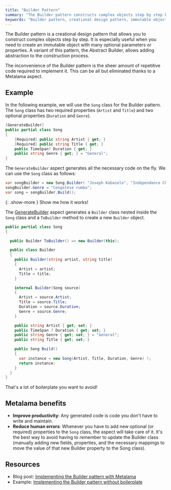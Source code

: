 ```yaml
---
title: "Builder Pattern"
summary: "The Builder pattern constructs complex objects step by step but requires much boilerplate code, which Metalama can help reduce."
keywords: "Builder pattern, creational design pattern, immutable object, abstraction"
---
```


The Builder pattern is a creational design pattern that allows you to construct complex objects step by step. It is
especially useful when you need to create an immutable object with many optional parameters or properties. A variant of
this pattern, the Abstract Builder, allows adding abstraction to the construction process.

The inconvenience of the Builder pattern is the sheer amount of repetitive code required to implement it. This can be
all but eliminated thanks to a Metalama aspect.

## Example

In the following example, we will use the `Song` class for the Builder pattern. The `Song` class has two required
properties (`Artist` and `Title`) and two optional properties (`Duration` and `Genre`).

```cs
[GenerateBuilder]
public partial class Song
{
    [Required] public string Artist { get; }
    [Required] public string Title { get; }
    public TimeSpan? Duration { get; }
    public string Genre { get; } = "General";
}
```

The `GenerateBuilder` aspect generates all the necessary code on the fly. We can use the `Song` class as follows:

```cs
var songBuilder = new Song.Builder( "Joseph Kabasele", "Indépendance Cha Cha" );
songBuilder.Genre = "Congolese rumba";
var song = songBuilder.Build();
```

{: .show-more }
Show me how it works!

The [GenerateBuilder](https://doc.postsharp.net/metalama/examples/builder) aspect generates a `Builder` class nested
inside the `Song` class and a `ToBuilder` method to create a new `Builder` object.

```cs
public partial class Song
{

  public Builder ToBuilder() => new Builder(this);

  public class Builder
  {
    public Builder(string artist, string title)
    {
      Artist = artist;
      Title = title;
    }

    internal Builder(Song source)
    {
      Artist = source.Artist;
      Title = source.Title;
      Duration = source.Duration;
      Genre = source.Genre;
    }

    public string Artist { get; set; }
    public TimeSpan ? Duration { get; set; }
    public string Genre { get; set; } = "General";
    public string Title { get; set; }

    public Song Build()
    {
      var instance = new Song(Artist, Title, Duration, Genre) !;
      return instance;
    }
  }
}
```

That's a lot of boilerplate you want to avoid!

## Metalama benefits

* **Improve productivity**: Any generated code is code you don't have to write and maintain.
* **Reduce human errors**: Whenever you have to add new optional (or required) properties to the `Song` class, the
  aspect will take care of it. It's the best way to avoid having to remember to update the Builder class (manually
  adding new fields, properties, and the necessary mappings to move the value of that new Builder property to the Song
  class).

## Resources

* Blog post: [Implementing the Builder pattern with Metalama](https://blog.postsharp.net/builder-pattern-with-metalama)
* Example: [Implementing the Builder pattern without boilerplate](https://doc.postsharp.net/metalama/examples/builder)


